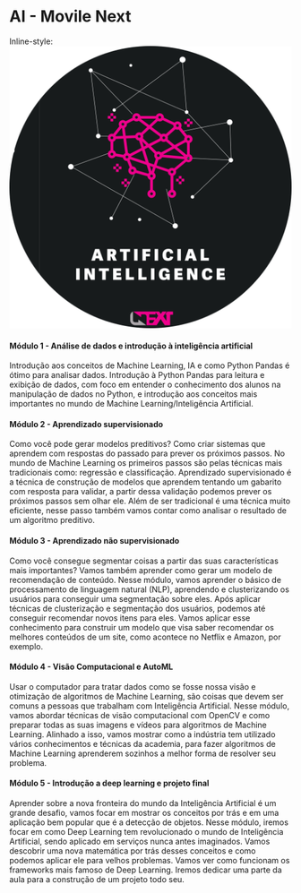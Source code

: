 # AI - Movile Next

Inline-style: 
![alt text](https://github.com/judaikawa/AI-Movile-Next/blob/master/next_round.png "Logo Title Text 1")

#### Módulo 1 - Análise de dados e introdução à inteligência artificial
Introdução aos conceitos de Machine Learning, IA e como Python Pandas é ótimo para analisar dados. Introdução à Python Pandas para leitura e exibição de dados, com foco em entender o conhecimento dos alunos na manipulação de dados no Python, e introdução aos conceitos mais importantes no mundo de Machine Learning/Inteligência Artificial.

#### Módulo 2 - Aprendizado supervisionado
Como você pode gerar modelos preditivos? Como criar sistemas que aprendem com respostas do passado para prever os próximos passos. No mundo de Machine Learning os primeiros passos são pelas técnicas mais tradicionais como: regressão e classificação. Aprendizado supervisionado é a técnica de construção de modelos que aprendem tentando um gabarito com resposta para validar, a partir dessa validação podemos prever os próximos passos sem olhar ele. Além de ser tradicional é uma técnica muito eficiente, nesse passo também vamos contar como analisar o resultado de um algoritmo preditivo.

#### Módulo 3 - Aprendizado não supervisionado
Como você consegue segmentar coisas a partir das suas características mais importantes? Vamos também aprender como gerar um modelo de recomendação de conteúdo. Nesse módulo, vamos aprender o básico de processamento de linguagem natural (NLP), aprendendo e clusterizando os usuários para conseguir uma segmentação sobre eles. Após aplicar técnicas de clusterização e segmentação dos usuários, podemos até conseguir recomendar novos itens para eles. Vamos aplicar esse conhecimento para construir um modelo que visa saber recomendar os melhores conteúdos de um site, como acontece no Netflix e Amazon, por exemplo.
        
 #### Módulo 4 - Visão Computacional e AutoML
Usar o computador para tratar dados como se fosse nossa visão e otimização de algoritmos de Machine Learning, são coisas que devem ser comuns a pessoas que trabalham com Inteligência Artificial. Nesse módulo, vamos abordar técnicas de visão computacional com OpenCV e como preparar todas as suas imagens e vídeos para algoritmos de Machine Learning. Alinhado a isso, vamos mostrar como a indústria tem utilizado vários conhecimentos e técnicas da academia, para fazer algoritmos de Machine Learning aprenderem sozinhos a melhor forma de resolver seu problema.

#### Módulo 5 - Introdução a deep learning e projeto final
Aprender sobre a nova fronteira do mundo da Inteligência Artificial é um grande desafio, vamos focar em mostrar os conceitos por trás e em uma aplicação bem popular que é a detecção de objetos. Nesse módulo, iremos focar em como Deep Learning tem revolucionado o mundo de Inteligência Artificial, sendo aplicado em serviços nunca antes imaginados. Vamos descobrir uma nova matemática por trás desses conceitos e como podemos aplicar ele para velhos problemas. Vamos ver como funcionam os frameworks mais famoso de Deep Learning. Iremos dedicar uma parte da aula para a construção de um projeto todo seu.
